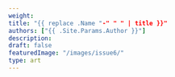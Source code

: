 ```yaml
---
weight:
title: "{{ replace .Name "-" " " | title }}"
authors: ["{{ .Site.Params.Author }}"]
description: 
draft: false
featuredImage: "/images/issue6/"
type: art
---
```


